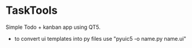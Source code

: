 # TaskTools
Simple Todo + kanban app using QT5.


* to convert ui templates into py files use "pyuic5 -o name.py name.ui"

